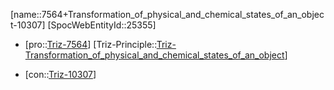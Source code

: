 ﻿---
type: TrizContradiction
aliases:
- 7564+Transformation_of_physical_and_chemical_states_of_an_object-10307
license: CC BY-SA 4.0
copyright: https://github.com/SpocWeb
IsDeleted: false
IsReadOnly: false
Confidential: public
tags: 
- Triz/Contradiction
---
[name::7564+Transformation_of_physical_and_chemical_states_of_an_object-10307]
[SpocWebEntityId::25355]
+ [pro::[Triz-7564](Triz-7564)]
[Triz-Principle::[Triz-Transformation_of_physical_and_chemical_states_of_an_object](tech/Triz/Principle/Triz-Transformation_of_physical_and_chemical_states_of_an_object.md)]
- [con::[Triz-10307](Triz-10307)]

